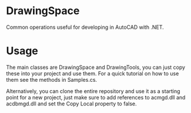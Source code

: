 DrawingSpace
============

Common operations useful for developing in AutoCAD with .NET.

Usage
============

The main classes are DrawingSpace and DrawingTools, you can just copy these into your project
and use them. For a quick tutorial on how to use them see the methods in Samples.cs.

Alternatively, you can clone the entire repository and use it as a starting point for a
new project, just make sure to add references to acmgd.dll and acdbmgd.dll and
set the Copy Local property to false.